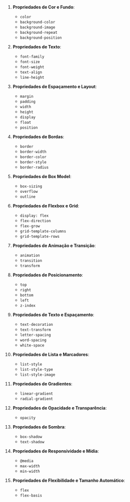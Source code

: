 1. **Propriedades de Cor e Fundo**:
   - `color`
   - `background-color`
   - `background-image`
   - `background-repeat`
   - `background-position`

2. **Propriedades de Texto**:
   - `font-family`
   - `font-size`
   - `font-weight`
   - `text-align`
   - `line-height`

3. **Propriedades de Espaçamento e Layout**:
   - `margin`
   - `padding`
   - `width`
   - `height`
   - `display`
   - `float`
   - `position`

4. **Propriedades de Bordas**:
   - `border`
   - `border-width`
   - `border-color`
   - `border-style`
   - `border-radius`

5. **Propriedades de Box Model**:
   - `box-sizing`
   - `overflow`
   - `outline`

6. **Propriedades de Flexbox e Grid**:
   - `display: flex`
   - `flex-direction`
   - `flex-grow`
   - `grid-template-columns`
   - `grid-template-rows`

7. **Propriedades de Animação e Transição**:
   - `animation`
   - `transition`
   - `transform`

8. **Propriedades de Posicionamento**:
   - `top`
   - `right`
   - `bottom`
   - `left`
   - `z-index`

9. **Propriedades de Texto e Espaçamento**:
   - `text-decoration`
   - `text-transform`
   - `letter-spacing`
   - `word-spacing`
   - `white-space`

10. **Propriedades de Lista e Marcadores**:
    - `list-style`
    - `list-style-type`
    - `list-style-image`

11. **Propriedades de Gradientes**:
    - `linear-gradient`
    - `radial-gradient`

12. **Propriedades de Opacidade e Transparência**:
    - `opacity`

13. **Propriedades de Sombra**:
    - `box-shadow`
    - `text-shadow`

14. **Propriedades de Responsividade e Mídia**:
    - `@media`
    - `max-width`
    - `min-width`

15. **Propriedades de Flexibilidade e Tamanho Automático**:
    - `flex`
    - `flex-basis`
